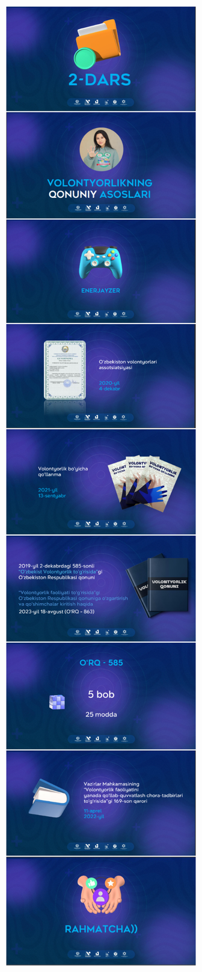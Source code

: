 ![](/2-dars//images/1.png)
![](/2-dars//images/2.png)
![](/2-dars//images/3.png)
![](/2-dars//images/4.png)
![](/2-dars/images/5.png)
![](/2-dars//images/6.png)
![](/2-dars//images/7.png)
![](/2-dars//images/8.png)
![](/2-dars//images/9.png)